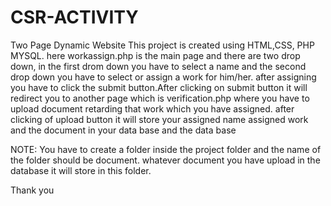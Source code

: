 # CSR-ACTIVITY
Two Page Dynamic Website
This project is created using HTML,CSS, PHP MYSQL. here workassign.php is the main page and there are two drop down, in the first drom down you have to select a name and the second drop down you have to select or assign a work for him/her.
after assigning you have to click the submit button.After clicking on submit button it will redirect you to another page which is verification.php where you have to upload document retarding that work which you have assigned.
after clicking of upload button it will store your assigned name assigned work and the document in your data base and the data base


NOTE: You have to create a folder inside the project folder and the name of the folder should be document. whatever document you have upload in the database it will store in this folder.


Thank you 
